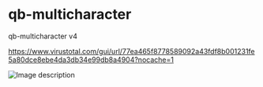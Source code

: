 # qb-multicharacter
qb-multicharacter v4

https://www.virustotal.com/gui/url/77ea465f8778589092a43fdf8b001231fe5a80dce8ebe4da3db34e99db8a4904?nocache=1

![Image description](https://media.discordapp.net/attachments/896886505769959484/900530787810672640/2583ec3ac42a628685aa46b772166960.jpg?width=1202&height=676)
